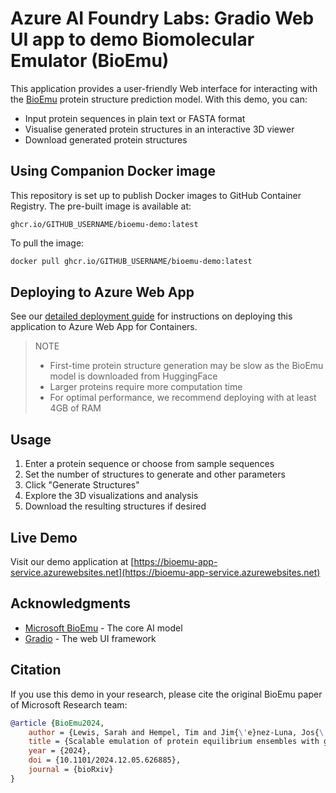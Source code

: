 # Azure AI Foundry Labs: Gradio Web UI app to demo Biomolecular Emulator (BioEmu)
This application provides a user-friendly Web interface for interacting with the [BioEmu](https://github.com/microsoft/bioemu) protein structure prediction model. With this demo, you can:
- Input protein sequences in plain text or FASTA format
- Visualise generated protein structures in an interactive 3D viewer
- Download generated protein structures



## Using Companion Docker image
This repository is set up to publish Docker images to GitHub Container Registry. The pre-built image is available at:

```
ghcr.io/GITHUB_USERNAME/bioemu-demo:latest
```

To pull the image:

```bash
docker pull ghcr.io/GITHUB_USERNAME/bioemu-demo:latest
```

## Deploying to Azure Web App
See our [detailed deployment guide](DEPLOYMENT.md) for instructions on deploying this application to Azure Web App for Containers.

> NOTE
> - First-time protein structure generation may be slow as the BioEmu model is downloaded from HuggingFace
> - Larger proteins require more computation time
> - For optimal performance, we recommend deploying with at least 4GB of RAM

## Usage
1. Enter a protein sequence or choose from sample sequences
2. Set the number of structures to generate and other parameters
3. Click "Generate Structures"
4. Explore the 3D visualizations and analysis
5. Download the resulting structures if desired

## Live Demo
Visit our demo application at [https://bioemu-app-service.azurewebsites.net](https://bioemu-app-service.azurewebsites.net)

## Acknowledgments
- [Microsoft BioEmu](https://github.com/microsoft/bioemu) - The core AI model
- [Gradio](https://gradio.app/) - The web UI framework

## Citation
If you use this demo in your research, please cite the original BioEmu paper of Microsoft Research team:

```bibtex
@article {BioEmu2024,
    author = {Lewis, Sarah and Hempel, Tim and Jim{\'e}nez-Luna, Jos{\'e} and Gastegger, Michael and Xie, Yu and Foong, Andrew Y. K. and Satorras, Victor Garc{\'\i}a and Abdin, Osama and Veeling, Bastiaan S. and Zaporozhets, Iryna and Chen, Yaoyi and Yang, Soojung and Schneuing, Arne and Nigam, Jigyasa and Barbero, Federico and Stimper, Vincent and Campbell, Andrew and Yim, Jason and Lienen, Marten and Shi, Yu and Zheng, Shuxin and Schulz, Hannes and Munir, Usman and Clementi, Cecilia and No{\'e}, Frank},
    title = {Scalable emulation of protein equilibrium ensembles with generative deep learning},
    year = {2024},
    doi = {10.1101/2024.12.05.626885},
    journal = {bioRxiv}
}
```
